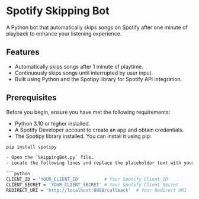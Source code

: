 # Spotify Skipping Bot
A Python bot that automatically skips songs on Spotify after one minute of playback to enhance your listening experience.

## Features
- Automatically skips songs after 1 minute of playtime.
- Continuously skips songs until interrupted by user input.
- Built using Python and the Spotipy library for Spotify API integration.

## Prerequisites
Before you begin, ensure you have met the following requirements:

- Python 3.10 or higher installed.
- A Spotify Developer account to create an app and obtain credentials.
- The Spotipy library installed. You can install it using pip:

```bash
pip install spotipy

- Open the `SkippingBot.py` file.
- Locate the following lines and replace the placeholder text with your actual Spotify API credentials:

```python
CLIENT_ID = 'YOUR_CLIENT_ID'         # Your Spotify Client ID
CLIENT_SECRET = 'YOUR_CLIENT_SECRET' # Your Spotify Client Secret
REDIRECT_URI = 'http://localhost:8888/callback'  # Your Redirect URI
